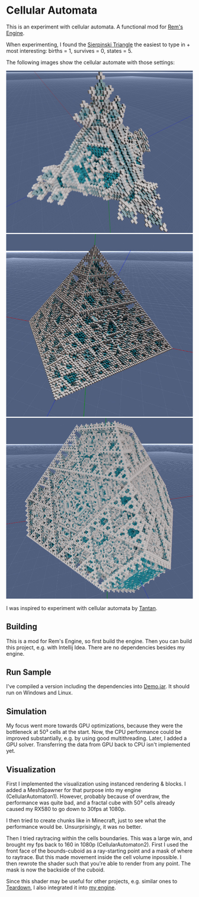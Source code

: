 # Cellular Automata

This is an experiment with cellular automata. A functional mod for [Rem's Engine](https://github.com/AntonioNoack/RemsEngine).

When experimenting, I found the [Sierpinski Triangle](https://en.wikipedia.org/wiki/Sierpi%C5%84ski_triangle) the easiest to type in + most interesting:
births = 1, survives = 0, states = 5.

The following images show the cellular automate with those settings:

![example 1](preview/shot0.jpg)
![example 2](preview/shot1.jpg)
![example 3](preview/shot2.jpg)

I was inspired to experiment with cellular automata by [Tantan](https://www.youtube.com/watch?v=63qlEpO73C4&ab_channel=Tantan).


## Building

This is a mod for Rem's Engine, so first build the engine. Then you can build this project, e.g. with Intellij Idea.
There are no dependencies besides my engine.

## Run Sample

I've compiled a version including the dependencies into [Demo.jar](out/artifacts/Demo/Demo.jar). It should run on Windows and Linux.

## Simulation

My focus went more towards GPU optimizations, because they were the bottleneck at 50³ cells at the start.
Now, the CPU performance could be improved substantially, e.g. by using good multithreading.
Later, I added a GPU solver.
Transferring the data from GPU back to CPU isn't implemented yet.

## Visualization

First I implemented the visualization using instanced rendering & blocks. I added a MeshSpawner for that purpose into my engine (CellularAutomaton1).
However, probably because of overdraw, the performance was quite bad, and a fractal cube with 50³ cells already caused my RX580 to go down to 30fps at 1080p.

I then tried to create chunks like in Minecraft, just to see what the performance would be. Unsurprisingly, it was no better.

Then I tried raytracing within the cells boundaries. This was a large win, and brought my fps back to 160 in 1080p (CellularAutomaton2).
First I used the front face of the bounds-cuboid as a ray-starting point and a mask of where to raytrace. But this made movement inside the cell volume inpossible.
I then rewrote the shader such that you're able to render from any point. The mask is now the backside of the cuboid.

Since this shader may be useful for other projects, e.g. similar ones to [Teardown](https://teardowngame.com/), I also integrated it into [my engine](https://github.com/AntonioNoack/RemsEngine).